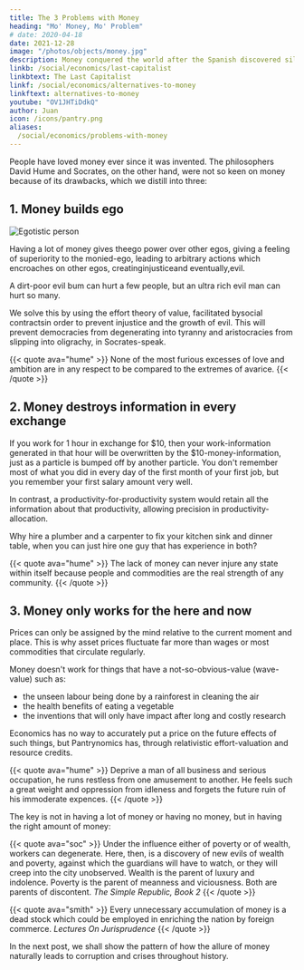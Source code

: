 ```yaml
---
title: The 3 Problems with Money
heading: "Mo' Money, Mo' Problem"
# date: 2020-04-18
date: 2021-12-28
image: "/photos/objects/money.jpg"
description: Money conquered the world after the Spanish discovered silver mines in South America. This gave fuel for colonization and the oppression of the world.
linkb: /social/economics/last-capitalist
linkbtext: The Last Capitalist
linkf: /social/economics/alternatives-to-money
linkftext: alternatives-to-money
youtube: "OV1JHTiDdkQ"
author: Juan
icon: /icons/pantry.png
aliases:
  /social/economics/problems-with-money
---
```



<!-- Real value manifests as the ratio of goods and services relative to each other and not to money. This allows the taonomy to work with or without money -- perfect for financial crises

linkb: articles/pantrynomics/the-demand-capital-trade-industry-tool"
linkbtext: "DCTI tool"
linkf: articles/pantrynomics/the-eagle"
linkftext: "the-eagle"
 -->

People have loved money ever since it was invented. The philosophers David Hume and Socrates, on the other hand, were not so keen on money because of its drawbacks, which we distill into three:


## 1. Money builds ego

![Egotistic person](https://sorasystem.sirv.com/richpoor.png)

Having a lot of money gives theego power over other egos, giving a feeling of superiority to the monied-ego, leading to arbitrary actions which encroaches on other egos, creatinginjusticeand eventually,evil.

A dirt-poor evil bum can hurt a few people, but an ultra rich evil man can hurt so many.

We solve this by using the effort theory of value, facilitated bysocial contractsin order to prevent injustice and the growth of evil. This will prevent democracies from degenerating into tyranny and aristocracies from slipping into oligrachy, in Socrates-speak.

{{< quote ava="hume" >}}
None of the most furious excesses of love and ambition are in any respect to be compared to the extremes of avarice.
{{< /quote >}}



## 2. Money destroys information in every exchange

If you work for 1 hour in exchange for $10, then your work-information generated in that hour will be overwritten by the $10-money-information, just as a particle is bumped off by another particle. You don't remember most of what you did in every day of the first month of your first job, but you remember your first salary amount very well.

In contrast, a productivity-for-productivity system would retain all the information about that productivity, allowing precision in productivity-allocation.

Why hire a plumber and a carpenter to fix your kitchen sink and dinner table, when you can just hire one guy that has experience in both?

{{< quote ava="hume" >}}
The lack of money can never injure any state within itself because people and commodities are the real strength of any community.
{{< /quote >}}



## 3. Money only works for the here and now

Prices can only be assigned by the mind relative to the current moment and place. This is why asset prices fluctuate far more than wages or most commodities that circulate regularly.

Money doesn't work for things that have a not-so-obvious-value (wave-value) such as:
- the unseen labour being done by a rainforest in cleaning the air
- the health benefits of eating a vegetable
- the inventions that will only have impact after long and costly research

Economics has no way to accurately put a price on the future effects of such things, but Pantrynomics has, through relativistic effort-valuation and resource credits.

{{< quote ava="hume" >}}
Deprive a man of all business and serious occupation, he runs restless from one amusement to another. He feels such a great weight and oppression from idleness and forgets the future ruin of his immoderate expences.
{{< /quote >}}


The key is not in having a lot of money or having no money, but in having the right amount of money:

{{< quote ava="soc" >}}
Under the influence either of poverty or of wealth, workers can degenerate. Here, then, is a discovery of new evils of wealth and poverty, against which the guardians will have to watch, or they will creep into the city unobserved. Wealth is the parent of luxury and indolence. Poverty is the parent of meanness and viciousness. Both are parents of discontent.
<cite>The Simple Republic, Book 2</cite>
{{< /quote >}}

{{< quote ava="smith" >}}
Every unnecessary accumulation of money is a dead stock which could be employed in enriching the nation by foreign commerce.
<cite>Lectures On Jurisprudence</cite>
{{< /quote >}}


In the next post, we shall show the pattern of how the allure of money naturally leads to corruption and crises throughout history. 